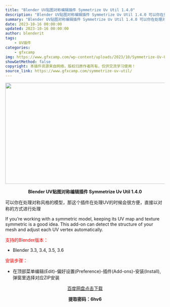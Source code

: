 ```yaml
---
title: "Blender UV贴图对称编辑插件 Symmetrize Uv Util 1.4.0"
description: "Blender UV贴图对称编辑插件 Symmetrize Uv Util 1.4.0 可以你在处理对称风格的模型，那这个插件在处理UV的时候会很方便，直接以对称的方式进行处理 If you&#821..."
summary: "Blender UV贴图对称编辑插件 Symmetrize Uv Util 1.4.0 可以你在处理对称风格的模型，那这个插件在处理UV的时候会很方便，直接以对称的方式进行处理 If you&#821..."
date: 2023-10-16 00:00:00
updated: 2023-10-16 00:00:00
author: blenderit
tags: 
    - UV插件
categories:
    - gfxcamp
img: https://www.gfxcamp.com/wp-content/uploads/2023/10/Symmetrize-Uv-Util.jpg
showGetMethod: false
copyright: 本插件资源来自网络，版权归原作者所有，仅供交流学习使用！
source_link: https://www.gfxcamp.com/symmetrize-uv-util/
---
```

<div><p><img decoding="async" class="aligncenter size-full wp-image-115679" src="https://www.gfxcamp.com/wp-content/uploads/2023/10/Symmetrize-Uv-Util.jpg" data-src="https://www.gfxcamp.com/wp-content/uploads/2023/10/Symmetrize-Uv-Util.jpg" alt="" width="640" height="320" data-srcset="https://www.gfxcamp.com/wp-content/uploads/2023/10/Symmetrize-Uv-Util.jpg 640w, https://www.gfxcamp.com/wp-content/uploads/2023/10/Symmetrize-Uv-Util-150x75.jpg 150w" data-sizes="(max-width: 640px) 100vw, 640px"></p><p style="text-align: center;"><strong>Blender UV贴图对称编辑插件 Symmetrize Uv Util 1.4.0</strong></p><p>可以你在处理对称风格的模型，那这个插件在处理UV的时候会很方便，直接以对称的方式进行处理</p><p>If you’re working with a symmetric model, keeping its UV map and texture symmetric is a good idea. This add-on can detect the structure of your mesh and adjust each UV vertex automatically.</p><p style="text-align: left;"><span style="color: #ff0000;">支持的Blender版本：</span></p><ul>
<li style="text-align: left;">Blender 3.3, 3.4, 3.5, 3.6</li>
</ul><p style="text-align: left;"><span style="color: #ff0000;">安装步骤：</span></p><ul>
<li>在顶部菜单编辑(Edit)-偏好设置(Preference)-插件(Add-ons)-安装(Install),弹窗里选择对应ZIP安装</li>
</ul><p style="text-align: center;"><a class="maxbutton-3 maxbutton maxbutton-baidu" target="_blank" rel="noopener" href="https://pan.baidu.com/s/1ca7ak3raQoCLbLHYGwxyBw?pwd=6hv6"><span class="mb-text">百度网盘点击下载</span></a></p><p style="text-align: center;"><strong>提取密码：6hv6</strong></p></div>